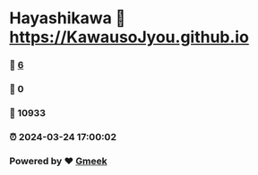 # Hayashikawa :link: https://KawausoJyou.github.io 
### :page_facing_up: [6](https://KawausoJyou.github.io/tag.html) 
### :speech_balloon: 0 
### :hibiscus: 10933 
### :alarm_clock: 2024-03-24 17:00:02 
### Powered by :heart: [Gmeek](https://github.com/Meekdai/Gmeek)
